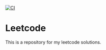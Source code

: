 [![CI](https://github.com/crazysoftwarecoder/leetcode/actions/workflows/ci.yml/badge.svg?branch=main)](https://github.com/crazysoftwarecoder/leetcode/actions/workflows/ci.yml)

# Leetcode

This is a repository for my leetcode solutions.
